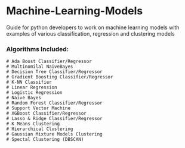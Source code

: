 # Machine-Learning-Models
Guide for python developers to work on machine learning models with examples of various classification, regression and clustering models
### Algorithms Included:
	# Ada Boost Classifier/Regressor
	# Multinomilal NaiveBayes
	# Decision Tree Classifier/Regressor
	# Gradient Boosting Classifier/Regressor
	# K-NN Classifier
	# Linear Regression
	# Logistic Regression
	# Naive Bayes
	# Random Forest Classifier/Regressor
	# Support Vector Machine
	# XGBoost Classifier/Regressor
	# Lasso & Ridge Classifier/Regressor
	# K Means Clustering
	# Hierarchical Clustering
	# Gaussian Mixture Models Clustering
	# Spectal Clustering (DBSCAN)
